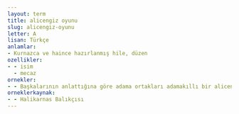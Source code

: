 ```yaml
---
layout: term
title: alicengiz oyunu
slug: alicengiz-oyunu
letter: A
lisan: Türkçe
anlamlar:
- Kurnazca ve haince hazırlanmış hile, düzen
ozellikler:
- - isim
  - mecaz
ornekler:
- - Başkalarının anlattığına göre adama ortakları adamakıllı bir alicengiz oyunu oynamışlardı.
orneklerkaynak:
- - Halikarnas Balıkçısı
---
```

